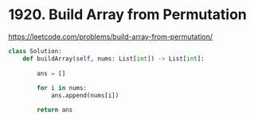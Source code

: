 # 1920. Build Array from Permutation
https://leetcode.com/problems/build-array-from-permutation/

```python
class Solution:
    def buildArray(self, nums: List[int]) -> List[int]:
        
        ans = []
        
        for i in nums:
            ans.append(nums[i])

        return ans
```
